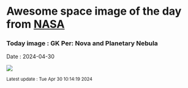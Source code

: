 
# Awesome space image of the day from [NASA](https://api.nasa.gov/)

### Today image : GK Per: Nova and Planetary Nebula
Date : 2024-04-30

![](https://apod.nasa.gov/apod/image/2404/GKPerWide_DSC_960.jpg)

<small>Latest update : Tue Apr 30 10:14:19 2024</small>
        